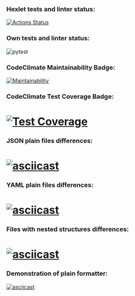 ### Hexlet tests and linter status:
[![Actions Status](https://github.com/evisorexx/python-project-50/actions/workflows/hexlet-check.yml/badge.svg)](https://github.com/evisorexx/python-project-50/actions)
### Own tests and linter status:
![pytest](https://github.com/evisorexx/python-project-50/actions/workflows/test.yml/badge.svg)
### CodeClimate Maintainability Badge:
[![Maintainability](https://api.codeclimate.com/v1/badges/9ba9b2ef33e289af8e66/maintainability)](https://codeclimate.com/github/evisorexx/python-project-50/maintainability)
### CodeClimate Test Coverage Badge:
[![Test Coverage](https://api.codeclimate.com/v1/badges/9ba9b2ef33e289af8e66/test_coverage)](https://codeclimate.com/github/evisorexx/python-project-50/test_coverage)
=======
### JSON plain files differences:
[![asciicast](https://asciinema.org/a/IOqyg3rhsTxaWlGkivrvGbyo3.svg)](https://asciinema.org/a/IOqyg3rhsTxaWlGkivrvGbyo3)
=======
### YAML plain files differences:
[![asciicast](https://asciinema.org/a/pWApSFKZdE8WqMeLseT8Y6Ot4.svg)](https://asciinema.org/a/pWApSFKZdE8WqMeLseT8Y6Ot4)
=======
### Files with nested structures differences:
[![asciicast](https://asciinema.org/a/HKYsw7FTr5i2zLzCIoMnawei9.svg)](https://asciinema.org/a/HKYsw7FTr5i2zLzCIoMnawei9)
=======
### Demonstration of plain formatter:
[![asciicast](https://asciinema.org/a/RLSS8cztqhacqxf2YABvf3Ydg.svg)](https://asciinema.org/a/RLSS8cztqhacqxf2YABvf3Ydg)
